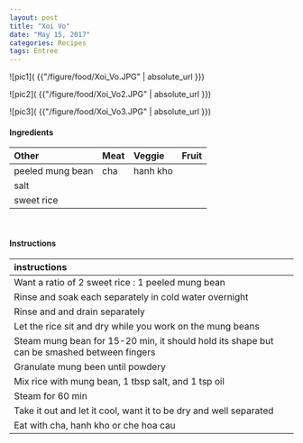 ```yaml
---
layout: post
title: "Xoi Vo"
date: "May 15, 2017"
categories: Recipes
tags: Entree
---
```




![pic1]( {{"/figure/food/Xoi_Vo.JPG" | absolute_url }})

![pic2]( {{"/figure/food/Xoi_Vo2.JPG" | absolute_url }})

![pic3]( {{"/figure/food/Xoi_Vo3.JPG" | absolute_url }})




#### Ingredients

<table class = "presenttab">
 <thead>
  <tr>
   <th style="text-align:left;"> Other </th>
   <th style="text-align:left;"> Meat </th>
   <th style="text-align:left;"> Veggie </th>
   <th style="text-align:left;"> Fruit </th>
  </tr>
 </thead>
<tbody>
  <tr>
   <td style="text-align:left;"> peeled mung bean </td>
   <td style="text-align:left;"> cha </td>
   <td style="text-align:left;"> hanh kho </td>
   <td style="text-align:left;">  </td>
  </tr>
  <tr>
   <td style="text-align:left;"> salt </td>
   <td style="text-align:left;">  </td>
   <td style="text-align:left;">  </td>
   <td style="text-align:left;">  </td>
  </tr>
  <tr>
   <td style="text-align:left;"> sweet rice </td>
   <td style="text-align:left;">  </td>
   <td style="text-align:left;">  </td>
   <td style="text-align:left;">  </td>
  </tr>
</tbody>
</table>

<br>

#### Instructions

<table class = "presenttabnoh">
 <thead>
  <tr>
   <th style="text-align:left;"> instructions </th>
  </tr>
 </thead>
<tbody>
  <tr>
   <td style="text-align:left;"> Want a ratio of 2 sweet rice : 1 peeled mung bean </td>
  </tr>
  <tr>
   <td style="text-align:left;"> Rinse and soak each separately in cold water overnight </td>
  </tr>
  <tr>
   <td style="text-align:left;"> Rinse and and drain separately </td>
  </tr>
  <tr>
   <td style="text-align:left;"> Let the rice sit and dry while you work on the mung beans </td>
  </tr>
  <tr>
   <td style="text-align:left;"> Steam mung bean for 15-20 min, it should hold its shape but can be smashed between fingers </td>
  </tr>
  <tr>
   <td style="text-align:left;"> Granulate mung been until powdery </td>
  </tr>
  <tr>
   <td style="text-align:left;"> Mix rice with mung bean, 1 tbsp salt, and 1 tsp oil </td>
  </tr>
  <tr>
   <td style="text-align:left;"> Steam for 60 min </td>
  </tr>
  <tr>
   <td style="text-align:left;"> Take it out and let it cool, want it to be dry and well separated </td>
  </tr>
  <tr>
   <td style="text-align:left;"> Eat with cha, hanh kho or che hoa cau </td>
  </tr>
</tbody>
</table>


